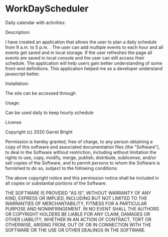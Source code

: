 # WorkDayScheduler

Daily calendar with activities:

Description:

I have created an application that allows the user to plan a daily schedule from 9 a.m. to 5 p.m. . The user can add multiple events to each hour and all events get saved and in local storage.  If the user refreshes the page all events are saved in local console and the user can still access their schedule.  The application will help users gain better understanding of some front-end definitions.  This application helped me as a developer understand javascript better. 

Installation:

The site can be accessed through 

Usage:

Can be used daily to keep hourly schedule


License

Copyright (c) 2020 Garret Bright

Permission is hereby granted, free of charge, to any person obtaining a copy
of this software and associated documentation files (the "Software"), to deal
in the Software without restriction, including without limitation the rights
to use, copy, modify, merge, publish, distribute, sublicense, and/or sell
copies of the Software, and to permit persons to whom the Software is
furnished to do so, subject to the following conditions:

The above copyright notice and this permission notice shall be included in all
copies or substantial portions of the Software.

THE SOFTWARE IS PROVIDED "AS IS", WITHOUT WARRANTY OF ANY KIND, EXPRESS OR
IMPLIED, INCLUDING BUT NOT LIMITED TO THE WARRANTIES OF MERCHANTABILITY,
FITNESS FOR A PARTICULAR PURPOSE AND NONINFRINGEMENT. IN NO EVENT SHALL THE
AUTHORS OR COPYRIGHT HOLDERS BE LIABLE FOR ANY CLAIM, DAMAGES OR OTHER
LIABILITY, WHETHER IN AN ACTION OF CONTRACT, TORT OR OTHERWISE, ARISING FROM,
OUT OF OR IN CONNECTION WITH THE SOFTWARE OR THE USE OR OTHER DEALINGS IN THE
SOFTWARE. 